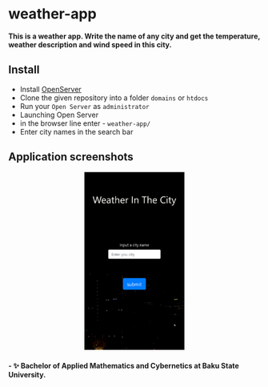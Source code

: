 # weather-app
**This is a weather app. Write the name of any city and get the temperature, weather description and wind speed in this city.**

## Install

* Install [OpenServer](https://ospanel.io/)
* Clone the given repository into a folder `domains` or `htdocs`
* Run your `Open Server` as `administrator`
* Launching Open Server
* in the browser line enter - `weather-app/`
* Enter city names in the search bar

## Application screenshots
<p align='center'>
  <img width="200px" src="/img/rdm/img1.png" alt="screenshots weather-app">
</p>
<h4>
- ✨ Bachelor of Applied Mathematics and Cybernetics at Baku State University.
</h4>
